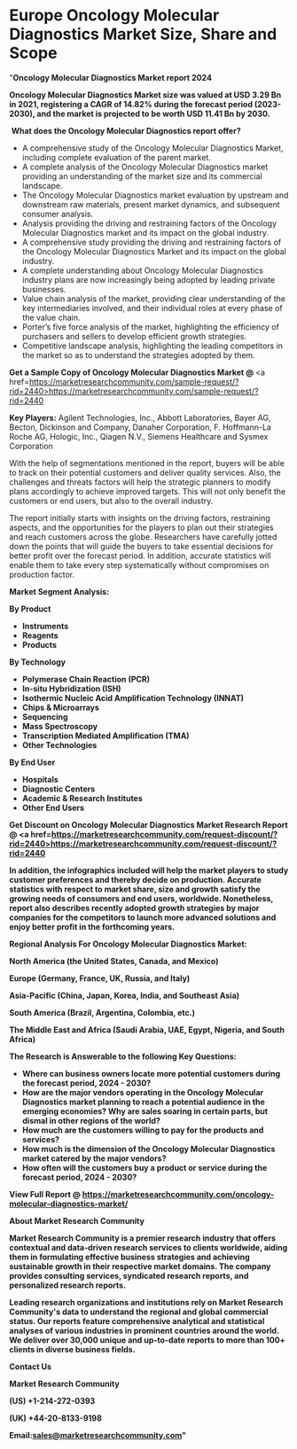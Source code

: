 # Europe Oncology Molecular Diagnostics Market Size, Share and Scope
"<strong>Oncology Molecular Diagnostics Market report 2024</strong>

<strong>Oncology Molecular Diagnostics Market size was valued at USD 3.29 Bn in 2021, registering a CAGR of 14.82% during the forecast period (2023-2030), and the market is projected to be worth USD 11.41 Bn by 2030.</strong>

 <strong><b>What does the Oncology Molecular Diagnostics report offer?</b></strong>
<ul>
  <li>A comprehensive study of the Oncology Molecular Diagnostics Market, including complete evaluation of the parent market.</li>
  <li>A complete analysis of the Oncology Molecular Diagnostics market providing an understanding of the market size and its commercial landscape.</li>
  <li>The Oncology Molecular Diagnostics market evaluation by upstream and downstream raw materials, present market dynamics, and subsequent consumer analysis.</li>
  <li>Analysis providing the driving and restraining factors of the Oncology Molecular Diagnostics market and its impact on the global industry.</li>
  <li>A comprehensive study providing the driving and restraining factors of the Oncology Molecular Diagnostics Market and its impact on the global industry.</li>
  <li>A complete understanding about Oncology Molecular Diagnostics industry plans are now increasingly being adopted by leading private businesses.</li>
  <li>Value chain analysis of the market, providing clear understanding of the key intermediaries involved, and their individual roles at every phase of the value chain.</li>
  <li>Porter’s five force analysis of the market, highlighting the efficiency of purchasers and sellers to develop efficient growth strategies.</li>
  <li>Competitive landscape analysis, highlighting the leading competitors in the market so as to understand the strategies adopted by them.</li>
</ul>

<strong>Get a Sample Copy of Oncology Molecular Diagnostics Market @ </strong><a href=https://marketresearchcommunity.com/sample-request/?rid=2440><u>https://marketresearchcommunity.com/sample-request/?rid=2440</u></a>

<strong>Key Players:</strong> 
Agilent Technologies, Inc., Abbott Laboratories, Bayer AG, Becton, Dickinson and Company, Danaher Corporation, F. Hoffmann-La Roche AG, Hologic, Inc., Qiagen N.V., Siemens Healthcare and Sysmex Corporation

With the help of segmentations mentioned in the report, buyers will be able to track on their potential customers and deliver quality services. Also, the challenges and threats factors will help the strategic planners to modify plans accordingly to achieve improved targets. This will not only benefit the customers or end users, but also to the overall industry.

The report initially starts with insights on the driving factors, restraining aspects, and the opportunities for the players to plan out their strategies and reach customers across the globe. Researchers have carefully jotted down the points that will guide the buyers to take essential decisions for better profit over the forecast period. In addition, accurate statistics will enable them to take every step systematically without compromises on production factor.

<strong>Market Segment Analysis:</strong>


<strong><strong>By Product</strong></h4>
<ul>
 	<li>Instruments</li>
 	<li>Reagents</li>
 	<li>Products</li>
</ul>
<strong><strong>By Technology</strong></h4>
<ul>
 	<li>Polymerase Chain Reaction (PCR)</li>
 	<li>In-situ Hybridization (ISH)</li>
 	<li>Isothermic Nucleic Acid Amplification Technology (INNAT)</li>
 	<li>Chips &amp; Microarrays</li>
 	<li>Sequencing</li>
 	<li>Mass Spectroscopy</li>
 	<li>Transcription Mediated Amplification (TMA)</li>
 	<li>Other Technologies</li>
</ul>
<strong><strong>By End User</strong></h4>
<ul>
 	<li>Hospitals</li>
 	<li>Diagnostic Centers</li>
 	<li>Academic &amp; Research Institutes</li>
 	<li>Other End Users</li>
</ul>

<strong>Get Discount on Oncology Molecular Diagnostics Market Research Report @ </b></strong><a href=https://marketresearchcommunity.com/request-discount/?rid=2440><u>https://marketresearchcommunity.com/request-discount/?rid=2440</u></a>

In addition, the infographics included will help the market players to study customer preferences and thereby decide on production. Accurate statistics with respect to market share, size and growth satisfy the growing needs of consumers and end users, worldwide. Nonetheless, report also describes recently adopted growth strategies by major companies for the competitors to launch more advanced solutions and enjoy better profit in the forthcoming years.

<strong>Regional Analysis For Oncology Molecular Diagnostics Market:</strong>

<strong>North America</strong> (the United States, Canada, and Mexico)

<strong>Europe</strong> (Germany, France, UK, Russia, and Italy)

<strong>Asia-Pacific</strong> (China, Japan, Korea, India, and Southeast Asia)

<strong>South America</strong> (Brazil, Argentina, Colombia, etc.)

<strong>The Middle East and Africa</strong> (Saudi Arabia, UAE, Egypt, Nigeria, and South Africa)

<strong>The Research is Answerable to the following Key Questions:</strong>
<ul>
 	<li>Where can business owners locate more potential customers during the forecast period, 2024 - 2030?</li>
 	<li>How are the major vendors operating in the Oncology Molecular Diagnostics market planning to reach a potential audience in the emerging economies? Why are sales soaring in certain parts, but dismal in other regions of the world?</li>
 	<li>How much are the customers willing to pay for the products and services?</li>
 	<li>How much is the dimension of the Oncology Molecular Diagnostics market catered by the major vendors?</li>
 	<li>How often will the customers buy a product or service during the forecast period, 2024 - 2030?</li>
</ul>

<strong>View Full Report @</strong> <a href=https://marketresearchcommunity.com/oncology-molecular-diagnostics-market/>https://marketresearchcommunity.com/oncology-molecular-diagnostics-market/</a>

<strong>About Market Research Community</strong>

Market Research Community is a premier research industry that offers contextual and data-driven research services to clients worldwide, aiding them in formulating effective business strategies and achieving sustainable growth in their respective market domains. The company provides consulting services, syndicated research reports, and personalized research reports.

Leading research organizations and institutions rely on Market Research Community's data to understand the regional and global commercial status. Our reports feature comprehensive analytical and statistical analyses of various industries in prominent countries around the world. We deliver over 30,000 unique and up-to-date reports to more than 100+ clients in diverse business fields.

<strong>Contact Us</strong>

<strong>Market Research Community</strong>

(US) +1-214-272-0393

(UK) +44-20-8133-9198

<strong>Email:</strong>sales@marketresearchcommunity.com"
